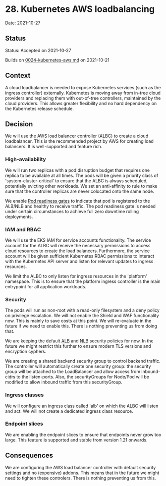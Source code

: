 # 28. Kubernetes AWS loadbalancing

Date: 2021-10-27

## Status

Status: Accepted on 2021-10-27

Builds on [0024-kubernetes-aws.md](0024-kubernetes-aws.md) on 2021-10-21

## Context

A cloud loadbalancer is needed to expose Kubernetes services (such as the ingress controller) externally. Kubernetes is moving away from in-tree cloud providers and replacing them with out-of-tree controllers, maintained by the cloud providers. This allows greater flexibility and no hard dependency on the Kubernetes release schedule.

## Decision

We will use the AWS load balancer controller (ALBC) to create a cloud loadbalancer. This is the recommended project by AWS for creating load balancers. It is well-supported and feature rich.

### High-availability

We will run two replicas with a pod disruption budget that requires one replica to be available at all times. The pods will be given a priority class of 'system-cluster-critical' to ensure that the ALBC is always scheduled, potentially evicting other workloads. We set an anti-affinity to rule to make sure that the controller replicas are never colocated onto the same node.

We enable [Pod readiness gates](https://kubernetes-sigs.github.io/aws-load-balancer-controller/v2.1/deploy/pod_readiness_gate/) to indicate that pod is registered to the ALB/NLB and healthy to receive traffic. The pod readiness gate is needed under certain circumstances to achieve full zero downtime rolling deployments.

### IAM and RBAC

We will use the EKS IAM for service accounts functionality. The service account for the ALBC will receive the necessary permissions to access cloud resources to create the load balancers. Furthermore, the service account will be given sufficient Kubernetes RBAC permissions to interact with the Kubernetes API server and listen for relevant updates to ingress resources.

We limit the ALBC to only listen for ingress resources in the 'platform' namespace. This is to ensure that the platform ingress controller is the main entrypoint for all application workloads.

### Security

The pods will run as non-root with a read-only filesystem and a deny policy on privilege escalation. We will not enable the Shield and WAF functionality now. This is mainly to save costs at this point. We will re-evaluate in the future if we need to enable this. There is nothing preventing us from doing that.

We are keeping the default [ALB](https://docs.aws.amazon.com/elasticloadbalancing/latest/application/create-https-listener.html#describe-ssl-policies) and [NLB](https://docs.aws.amazon.com/elasticloadbalancing/latest/network/create-tls-listener.html#describe-ssl-policies) security policies for now. In the future we might restrict this further to ensure modern TLS versions and encryption cyphers.

We are creating a shared backend security group to control backend traffic. The controller will automatically create one security group: the security group will be attached to the LoadBalancer and allow access from inbound-cidrs to the listen-ports. Also, the securityGroups for Node/Pod will be modified to allow inbound traffic from this securityGroup.

### Ingress classes

We will configure an ingress class called 'alb' on which the ALBC will listen and act. We will not create a dedicated ingress class resource.

### Endpoint slices

We are enabling the endpoint slices to ensure that endpoints never grow too large. This feature is supported and stable from version 1.21 onwards.

## Consequences

We are configuring the AWS load balancer controller with default security settings and no (expensive) addons. This means that in the future we might need to tighten these controlers. There is nothing preventing us from this.

